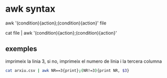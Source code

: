 # awk syntax

awk '(condition){action};(condition){action}' file

cat file | awk '(condition){action};(condition){action}'

## exemples

imprimeix la linia 3, si no, imprimeix el numero de linia i la tercera columna

```bash
cat arxiu.csv | awk NR==3{print};(NR!=3){print NR, $3}
```
